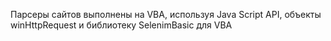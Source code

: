
  Парсеры сайтов выполнены на VBA, используя Java Script API,
объекты winHttpRequest и библиотеку SelenimBasic для VBA
